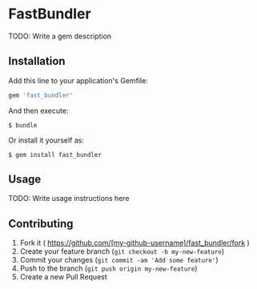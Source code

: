 # FastBundler

TODO: Write a gem description

## Installation

Add this line to your application's Gemfile:

```ruby
gem 'fast_bundler'
```

And then execute:

    $ bundle

Or install it yourself as:

    $ gem install fast_bundler

## Usage

TODO: Write usage instructions here

## Contributing

1. Fork it ( https://github.com/[my-github-username]/fast_bundler/fork )
2. Create your feature branch (`git checkout -b my-new-feature`)
3. Commit your changes (`git commit -am 'Add some feature'`)
4. Push to the branch (`git push origin my-new-feature`)
5. Create a new Pull Request

